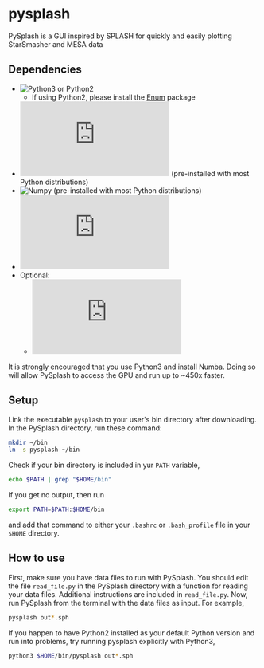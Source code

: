 # pysplash
PySplash is a GUI inspired by SPLASH for quickly and easily plotting StarSmasher and MESA data

## Dependencies
* ![Python3](https://www.python.org/downloads/) or Python2
  * If using Python2, please install the [Enum](https://pypi.org/project/enum34/) package
* ![Tkinter](https://tkdocs.com/tutorial/install.html) (pre-installed with most Python distributions)
* ![Numpy](https://numpy.org/install/) (pre-installed with most Python distributions)
* ![Matplotlib](https://matplotlib.org/stable/users/installing.html)
* Optional:
   * ![Numba](https://numba.pydata.org/numba-doc/latest/user/installing.html)


It is strongly encouraged that you use Python3 and install Numba. Doing so will allow PySplash to access the GPU and run up to ~450x faster.

## Setup
Link the executable `pysplash` to your user's bin directory after downloading. In the PySplash directory, run these command:
```bash
mkdir ~/bin
ln -s pysplash ~/bin
```
Check if your bin directory is included in yur `PATH` variable,
```bash
echo $PATH | grep "$HOME/bin"
```
If you get no output, then run
```bash
export PATH=$PATH:$HOME/bin
```
and add that command to either your `.bashrc` or `.bash_profile` file in your `$HOME` directory.

## How to use
First, make sure you have data files to run with PySplash. You should edit the file `read_file.py` in the PySplash directory with a function for reading your data files. Additional instructions are included in `read_file.py`. Now, run PySplash from the terminal with the data files as input. For example,
```bash
pysplash out*.sph
```

If you happen to have Python2 installed as your default Python version and run into problems, try running pysplash explicitly with Python3,
```bash
python3 $HOME/bin/pysplash out*.sph
```